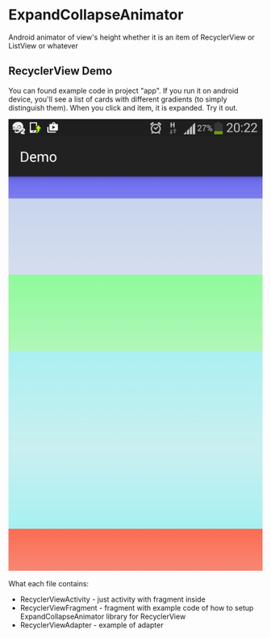 # ExpandCollapseAnimator
Android animator of view's height whether it is an item of RecyclerView or ListView or whatever

## RecyclerView Demo
You can found example code in project "app". If you run it on android device, you'll see a list of cards with different gradients (to simply distinguish them). When you click and item, it is expanded. Try it out.

![image](RecyclerViewDemo.png)

What each file contains:

* RecyclerViewActivity - just activity with fragment inside
* RecyclerViewFragment - fragment with example code of how to setup ExpandCollapseAnimator library for RecyclerView
* RecyclerViewAdapter - example of adapter
